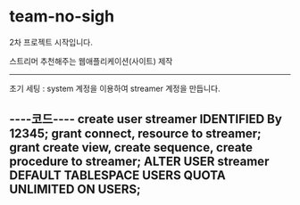 # team-no-sigh
2차 프로젝트 시작입니다.

스트리머 추천해주는 웹애플리케이션(사이트) 제작

-------------------------
초기 세팅 :
system 계정을 이용하여 streamer 계정을 만듭니다.

----코드----
create user streamer IDENTIFIED By 12345;
grant connect, resource to streamer;
grant create view, create sequence, create procedure to streamer;
ALTER USER streamer DEFAULT TABLESPACE USERS QUOTA UNLIMITED ON USERS;
------------
